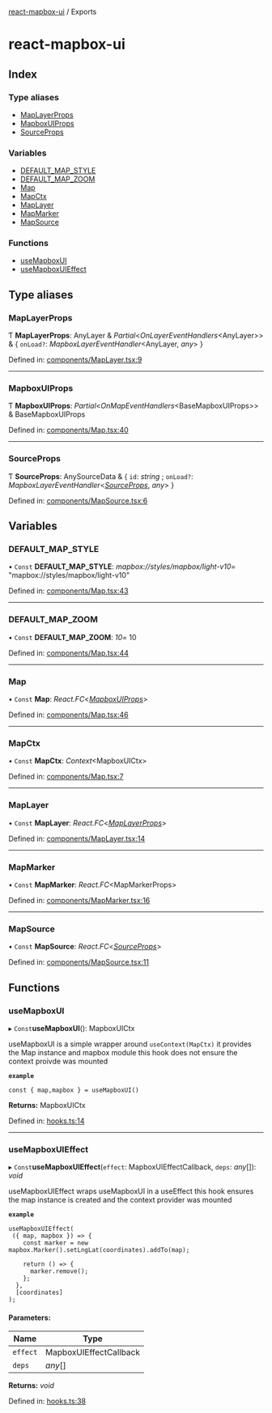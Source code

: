 [react-mapbox-ui](README.md) / Exports

# react-mapbox-ui

## Index

### Type aliases

* [MapLayerProps](modules.md#maplayerprops)
* [MapboxUIProps](modules.md#mapboxuiprops)
* [SourceProps](modules.md#sourceprops)

### Variables

* [DEFAULT\_MAP\_STYLE](modules.md#default_map_style)
* [DEFAULT\_MAP\_ZOOM](modules.md#default_map_zoom)
* [Map](modules.md#map)
* [MapCtx](modules.md#mapctx)
* [MapLayer](modules.md#maplayer)
* [MapMarker](modules.md#mapmarker)
* [MapSource](modules.md#mapsource)

### Functions

* [useMapboxUI](modules.md#usemapboxui)
* [useMapboxUIEffect](modules.md#usemapboxuieffect)

## Type aliases

### MapLayerProps

Ƭ **MapLayerProps**: AnyLayer & *Partial*<*OnLayerEventHandlers*<AnyLayer\>\> & { `onLoad?`: *MapboxLayerEventHandler*<AnyLayer, *any*\>  }

Defined in: [components/MapLayer.tsx:9](https://github.com/eliashussary/react-mapbox-ui/blob/3326376/src/components/MapLayer.tsx#L9)

___

### MapboxUIProps

Ƭ **MapboxUIProps**: *Partial*<*OnMapEventHandlers*<BaseMapboxUIProps\>\> & BaseMapboxUIProps

Defined in: [components/Map.tsx:40](https://github.com/eliashussary/react-mapbox-ui/blob/3326376/src/components/Map.tsx#L40)

___

### SourceProps

Ƭ **SourceProps**: AnySourceData & { `id`: *string* ; `onLoad?`: *MapboxLayerEventHandler*<[*SourceProps*](modules.md#sourceprops), *any*\>  }

Defined in: [components/MapSource.tsx:6](https://github.com/eliashussary/react-mapbox-ui/blob/3326376/src/components/MapSource.tsx#L6)

## Variables

### DEFAULT\_MAP\_STYLE

• `Const` **DEFAULT\_MAP\_STYLE**: *mapbox://styles/mapbox/light-v10*= "mapbox://styles/mapbox/light-v10"

Defined in: [components/Map.tsx:43](https://github.com/eliashussary/react-mapbox-ui/blob/3326376/src/components/Map.tsx#L43)

___

### DEFAULT\_MAP\_ZOOM

• `Const` **DEFAULT\_MAP\_ZOOM**: *10*= 10

Defined in: [components/Map.tsx:44](https://github.com/eliashussary/react-mapbox-ui/blob/3326376/src/components/Map.tsx#L44)

___

### Map

• `Const` **Map**: *React.FC*<[*MapboxUIProps*](modules.md#mapboxuiprops)\>

Defined in: [components/Map.tsx:46](https://github.com/eliashussary/react-mapbox-ui/blob/3326376/src/components/Map.tsx#L46)

___

### MapCtx

• `Const` **MapCtx**: *Context*<MapboxUICtx\>

Defined in: [components/Map.tsx:7](https://github.com/eliashussary/react-mapbox-ui/blob/3326376/src/components/Map.tsx#L7)

___

### MapLayer

• `Const` **MapLayer**: *React.FC*<[*MapLayerProps*](modules.md#maplayerprops)\>

Defined in: [components/MapLayer.tsx:14](https://github.com/eliashussary/react-mapbox-ui/blob/3326376/src/components/MapLayer.tsx#L14)

___

### MapMarker

• `Const` **MapMarker**: *React.FC*<MapMarkerProps\>

Defined in: [components/MapMarker.tsx:16](https://github.com/eliashussary/react-mapbox-ui/blob/3326376/src/components/MapMarker.tsx#L16)

___

### MapSource

• `Const` **MapSource**: *React.FC*<[*SourceProps*](modules.md#sourceprops)\>

Defined in: [components/MapSource.tsx:11](https://github.com/eliashussary/react-mapbox-ui/blob/3326376/src/components/MapSource.tsx#L11)

## Functions

### useMapboxUI

▸ `Const`**useMapboxUI**(): MapboxUICtx

useMapboxUI is a simple wrapper around `useContext(MapCtx)`
it provides the Map instance and mapbox module
this hook does not ensure the context proivde was mounted

**`example`** 
```
const { map,mapbox } = useMapboxUI()
```

**Returns:** MapboxUICtx

Defined in: [hooks.ts:14](https://github.com/eliashussary/react-mapbox-ui/blob/3326376/src/hooks.ts#L14)

___

### useMapboxUIEffect

▸ `Const`**useMapboxUIEffect**(`effect`: MapboxUIEffectCallback, `deps`: *any*[]): *void*

useMapboxUIEffect wraps useMapboxUI in a useEffect
this hook ensures the map instance is created
and the context provider was mounted

**`example`** 
```
useMapboxUIEffect(
 ({ map, mapbox }) => {
    const marker = new mapbox.Marker().setLngLat(coordinates).addTo(map);

    return () => {
      marker.remove();
    };
  },
  [coordinates]
);
```

#### Parameters:

Name | Type |
------ | ------ |
`effect` | MapboxUIEffectCallback |
`deps` | *any*[] |

**Returns:** *void*

Defined in: [hooks.ts:38](https://github.com/eliashussary/react-mapbox-ui/blob/3326376/src/hooks.ts#L38)
